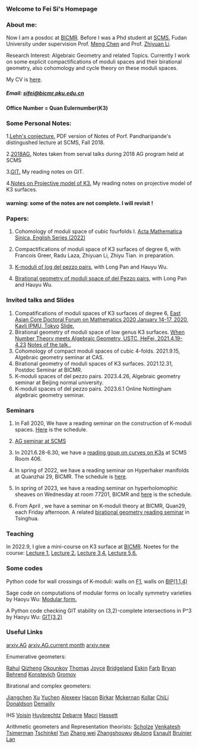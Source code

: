 
### Welcome to Fei Si's Homepage


### About me:
Now I am a posdoc at [BICMR](https://bicmr.pku.edu.cn/). Before I was a Phd student at [SCMS](http://www.scms.fudan.edu.cn/), Fudan University under supervision Prof. [Meng Chen](https://faculty.fudan.edu.cn/chenmeng/zh_CN/index.htm) and Prof. [Zhiyuan Li](https://faculty.fudan.edu.cn/zhiyuanli/zh_CN/index.htm). 

Research Interest: Algebraic Geometry and related Topics. Currently I work on some explicit compactifications of moduli spaces and their birational geometry, also  cohomology and cycle theory on these  moduli spaces.

My CV is <a href=" https://changfeng1992.github.io/SiFei/CV.pdf" target="_blank">here</a>.


##### Email: sifei@bicmr.pku.edu.cn

#### Office Number = Quan Eulernumber(K3)


### Some Personal Notes:

1.<a href=" https://changfeng1992.github.io/SiFei/Rahul's _talk.pdf" target="_blank">Lehn's conjecture.</a>
PDF version of Notes of Porf. Pandharipande's distingushed lecture at SCMS, Fall 2018. 

2.<a href=" https://changfeng1992.github.io/SiFei/AG_2018_program.pdf" target="_blank">2018AG.</a>
Notes taken from serval talks during 2018 AG program held at SCMS

3.<a href=" https://changfeng1992.github.io/SiFei/Notes_GIT.pdf" target="_blank">GIT.</a>
My reading notes on GIT.

4.<a href=" https://changfeng1992.github.io/SiFei/projective model K3.pdf.pdf" target="_blank">Notes on Projective model of K3.</a> 
My reading notes on projective model of K3 surfaces.

#### warning: some of the notes are not complete. I will revisit !

### Papers:

1. Cohomology of moduli space of cubic fourfolds I. [Acta Mathematica Sinica, English Series (2022)](https://link.springer.com/article/10.1007/s10114-022-1042-5)

2. Compactifications of moduli space of K3 surfaces of degree 6, with Francois Greer, Radu Laza, Zhiyuan Li, Zhiyu Tian. in preparation.

3. [K-moduli of log del pezzo pairs](https://arxiv.org/abs/2303.05651), with Long Pan and Hauyu Wu.
4. [Birational geometry of moduli space of del Pezzo pairs](https://arxiv.org/abs/2309.10467), with Long Pan and Hauyu Wu.

### Invited talks and Slides

1. Compatifications of moduli spaces of K3 surfaces of degree 6, [East Asian Core Doctoral Forum on Mathematics 2020
January 14-17, 2020, Kavli IPMU, Tokyo](https://www.ms.u-tokyo.ac.jp/~yasuyuki/eacdfm2020.htm)
 <a href=" https://changfeng1992.github.io/SiFei/Tyoko_Si.pdf" target="_blank">Slide.</a>
 2. Birational geometry of moduli space of low genus K3 surfaces. [When Number Theory meets Algebraic Geometry, USTC, HeFei, 2021.4.19-4.23](http://staff.ustc.edu.cn/~yqliang/files/NTAG-1st.htm)  <a href=" https://changfeng1992.github.io/SiFei/talk_at_AG_forum (1).pdf" target="_blank">Notes of the talk .</a>
 3. Cohomology of compact moduli spaces of cubic 4-folds. 2021.9.15, Algebraic geometry seminar at CAS. 
 4. Birational geometry of moduli spaces of K3 surfaces. 2021.12.31,  Postdoc Seminar at BICMR.
 5. K-moduli spaces of del pezzo pairs. 2023.4.26, Algebraic geometry seminar at Beijing normal university.
 6. K-moduli spaces of del pezzo pairs. 2023.6.1 Online Nottingham algebraic geometry seminar.


### Seminars

1. In Fall 2020, We have a reading seminar on the construction of K-moduli spaces. <a href=" https://changfeng1992.github.io/SiFei/K-moduli seminar.pdf" target="_blank">Here</a>  is the schedule. 


2. [AG seminar at SCMS](http://www.scms.fudan.edu.cn/Data/List/Fudan-SCMS.html) 

3. In 2021.6.28-6.30, we have a [reading goup on curves on K3s](http://homepage.fudan.edu.cn/zhiyuanli/seminars/reading-workshop-curves-on-k3-surfaces/) at SCMS Room 406.

4. In spring of 2022, we have a reading seminar on Hyperhaker manifolds at Quanzhai 29, BICMR. The schedule is  <a href=" https://changfeng1992.github.io/SiFei/Seminar_on_BV_conjecture_and_the_related__2022_Spring.pdf" target="_blank">here</a>.

5.  In  spring of 2023, we have a reading seminar on hyperholomophic sheaves on Wednesday at room 77201, BICMR and  <a href=" https://changfeng1992.github.io/SiFei/Reading_seminar_on_moduli_of_sheaves_of_HK_2023_Spring.pdf" target="_blank">here</a> is the schedule.
6.  From April , we have a seminar on K-moduli theory at BICMR, Quan29, each Friday afternoon.   A related [birational geometry reading seminar](https://xw-jiang.github.io/) in Tsinghua.

### Teaching 

In 2022.9, I give a mini-course on K3 surface at [BICMR](https://bicmr.pku.edu.cn/content/show/70-2771.html). Noetes for the course:
<a href=" https://changfeng1992.github.io/SiFei/Lect1.pdf" target="_blank">Lecture 1.</a>
<a href=" https://changfeng1992.github.io/SiFei/Lect2.pdf" target="_blank">Lecture 2.</a>
<a href=" https://changfeng1992.github.io/SiFei/Lect3 and Lect4.pdf" target="_blank">Lecture 3,4.</a>
<a href=" https://changfeng1992.github.io/SiFei/Lect5,6.pdf" target="_blank">Lecture 5,6.</a>


### Some codes

Python code for wall crossings of K-moduli:
walls on  <a href=" https://changfeng1992.github.io/SiFei/wall test - (z,u) - F1.ipynb" target="_blank">F1</a>,
walls on  <a href=" https://changfeng1992.github.io/SiFei/wall test - (z,u) - Bl P(1,1,14).ipynb" target="_blank">BlP(1,1,4)</a>

Sage code on computations of modular forms on locally symmetry varieties by Haoyu Wu: <a href=" https://changfeng1992.github.io/SiFei/Sage notebook for Hodge relations.pdf" target="_blank">Modular form.</a>  

 A Python code checking GIT stability on (3,2)-complete intersections in P^3 by Haoyu Wu: <a href=" https://changfeng1992.github.io/SiFei/GIT (3,2) pair in P^3.py" target="_blank">GIT(3,2)</a>


### Useful Links

[arxiv.AG](https://arxiv.org/list/math.AG/recent)
[arxiv.AG.current month](https://arxiv.org/list/math.AG/current)
[arxiv.new](https://arxiv.org/list/math.AG/new)


Enumerative geometers:

[Rahul](https://people.math.ethz.ch/~rahul/)
[Qizheng](http://bicmr.pku.edu.cn/~qizheng/#)
[Okounkov](http://www.math.columbia.edu/~okounkov/)
[Thomas](http://wwwf.imperial.ac.uk/~rpwt/)
[Joyce](http://people.maths.ox.ac.uk/joyce/)
[Bridgeland](http://www.tom-bridgeland.staff.shef.ac.uk/)
[Eskin](http://math.uchicago.edu/~eskin/)
[Farb](http://www.math.uchicago.edu/~farb/)
[Bryan](http://www.math.ubc.ca/~jbryan/)
[Behrend](http://www.math.ubc.ca/~behrend/)
[Konstevich](http://www.ihes.fr/~maxim/publicationsanglais.html)
[Gromov](https://www.ihes.fr/~gromov/)

Birational and complex geometers:

[Jiangchen](https://chenjiangfudan.github.io/home/)
[Xu](https://web.math.princeton.edu/~chenyang/)
[Yuchen](https://faculty.wcas.northwestern.edu/yuchenl/)
[Alexeev](http://alpha.math.uga.edu/~valery/)
[Hacon](http://www.math.utah.edu/~hacon/)
[Birkar](https://www.dpmms.cam.ac.uk/~cb496/)
[Mckernan](http://www.math.ucsd.edu/~jmckerna/)
[Kollar](https://web.math.princeton.edu/~kollar/)
[ChiLi](https://sites.math.rutgers.edu/~cl1412/)
[Donaldson](http://wwwf.imperial.ac.uk/~skdona/)
[Demailly](https://www-fourier.ujf-grenoble.fr/~demailly/)

IHS 
[Voisin](https://webusers.imj-prg.fr/~claire.voisin/)
[Huybrechtz](http://www.math.uni-bonn.de/~huybrech/)
[Debarre](https://webusers.imj-prg.fr/olivier.debarre)
[Macri](https://www.imo.universite-paris-saclay.fr/~macri/)
[Hassett](http://www.math.brown.edu/~bhassett/)

Arithmetic geometers and Representation theorists:
[Scholze](http://www.math.uni-bonn.de/people/scholze/)
[Venkatesh](https://www.math.ias.edu/~akshay/)
[ Tsimerman](http://www.math.toronto.edu/~jacobt/)
[Tschinkel](https://cims.nyu.edu/~tschinke/)
[Yun](http://math.mit.edu/~zyun/)
[Zhang wei](http://math.mit.edu/~wz2113/)
[Zhangshouwu](https://web.math.princeton.edu/~shouwu/)
[deJong](http://math.columbia.edu/~dejong/)
[Esnault](http://page.mi.fu-berlin.de/esnault/)
[Bruinier](https://www.mathematik.tu-darmstadt.de/fb/personal/details/jan_hendrik_bruinier.en.jsp)
[Lan](https://www-users.cse.umn.edu/~kwlan/)
